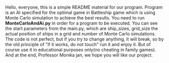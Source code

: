 Hello, everyone, this is a simple README material for our program.
Program is an AI specified for the optimal game in Battleship game which is using Monte Carlo simulation to achieve the best results.
You need to run **MonteCarloAndAi.py** in order for a program to be executed.
You can see the start parameters from the main.py, which are ship_sizes, grid_size the actual position of ships in a grid and number of Monte Carlo simulations.
The code is not perfect, but if you try to change anything, it will break, so by the old principle of "if it works, do not touch" run it and enjoy it. But of course use it in educational purposes only(no cheating in family games).
And at the end, Professor Monika jan, we hope you will like our project.
